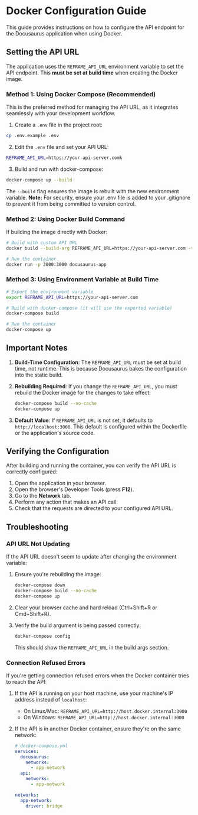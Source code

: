# Docker Configuration Guide

This guide provides instructions on how to configure the API endpoint for the Docusaurus application when using Docker.

## Setting the API URL

The application uses the `REFRAME_API_URL` environment variable to set the API endpoint. This **must be set at build time** when creating the Docker image.

### Method 1: Using Docker Compose (Recommended)

This is the preferred method for managing the API URL, as it integrates seamlessly with your development workflow.

1. Create a `.env` file in the project root:
```bash
cp .env.example .env
```

2. Edit the `.env` file and set your API URL:
```bash
REFRAME_API_URL=https://your-api-server.comk
```

3. Build and run with docker-compose:
```bash
docker-compose up --build
```

The `--build` flag ensures the image is rebuilt with the new environment variable.
**Note:** For security, ensure your .env file is added to your .gitignore to prevent it from being committed to version control.

### Method 2: Using Docker Build Command

If building the image directly with Docker:

```bash
# Build with custom API URL
docker build --build-arg REFRAME_API_URL=https://your-api-server.com -t docusaurus-app .

# Run the container
docker run -p 3000:3000 docusaurus-app
```

### Method 3: Using Environment Variable at Build Time

```bash
# Export the environment variable
export REFRAME_API_URL=https://your-api-server.com

# Build with docker-compose (it will use the exported variable)
docker-compose build

# Run the container
docker-compose up
```

## Important Notes

1. **Build-Time Configuration**: The `REFRAME_API_URL` must be set at build time, not runtime. This is because Docusaurus bakes the configuration into the static build.

2. **Rebuilding Required**: If you change the `REFRAME_API_URL`, you must rebuild the Docker image for the changes to take effect:
   ```bash
   docker-compose build --no-cache
   docker-compose up
   ```

3. **Default Value**: If `REFRAME_API_URL` is not set, it defaults to `http://localhost:3000`. This default is configured within the Dockerfile or the application's source code.

## Verifying the Configuration

After building and running the container, you can verify the API URL is correctly configured:

1. Open the application in your browser.
2. Open the browser's Developer Tools (press **F12**).
3. Go to the **Network** tab.
4. Perform any action that makes an API call.
5. Check that the requests are directed to your configured API URL.

## Troubleshooting

### API URL Not Updating

If the API URL doesn't seem to update after changing the environment variable:

1. Ensure you're rebuilding the image:
   ```bash
   docker-compose down
   docker-compose build --no-cache
   docker-compose up
   ```

2. Clear your browser cache and hard reload (Ctrl+Shift+R or Cmd+Shift+R).

3. Verify the build argument is being passed correctly:
   ```bash
   docker-compose config
   ```
   This should show the `REFRAME_API_URL` in the build args section.

### Connection Refused Errors

If you're getting connection refused errors when the Docker container tries to reach the API:

1. If the API is running on your host machine, use your machine's IP address instead of `localhost`:
   - On Linux/Mac: `REFRAME_API_URL=http://host.docker.internal:3000`
   - On Windows: `REFRAME_API_URL=http://host.docker.internal:3000`

2. If the API is in another Docker container, ensure they're on the same network:
   ```yaml
   # docker-compose.yml
   services:
     docusaurus:
       networks:
         - app-network
     api:
       networks:
         - app-network
   
   networks:
     app-network:
       driver: bridge
   ```

